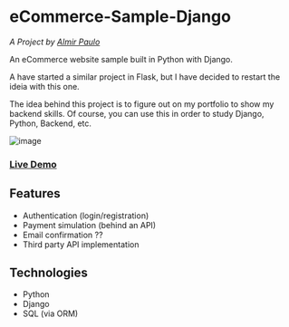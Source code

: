 # eCommerce-Sample-Django

*A Project by [Almir Paulo](https://almirpaulo.github.io/)*

An eCommerce website sample built in Python with Django. 

A have started a similar project in Flask, but I have decided to restart the ideia with this one. 

The idea behind this project is to figure out on my portfolio to show my backend skills. Of course, you can use this in order to study Django, Python, Backend, etc. 

![image]()

### **[Live Demo]()**

## Features 

* Authentication (login/registration)
* Payment simulation (behind an API)
* Email confirmation ??
* Third party API implementation


## Technologies

* Python
* Django
* SQL (via ORM)

